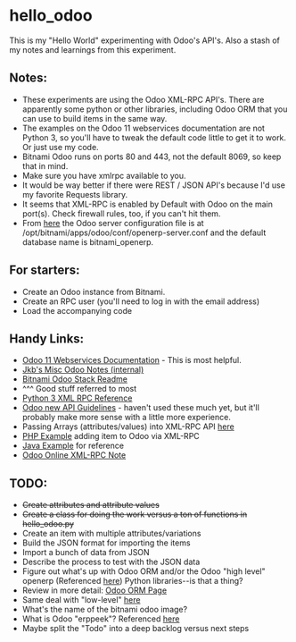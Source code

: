 # hello_odoo

This is my "Hello World" experimenting with Odoo's API's.  Also a stash of my notes and learnings from this experiment.

## Notes:
* These experiments are using the Odoo XML-RPC API's.  There are apparently some python or other libraries, including Odoo ORM that you can use to build items in the same way.
* The examples on the Odoo 11 webservices documentation are not Python 3, so you'll have to tweak the default code little to get it to work.  Or just use my code.
* Bitnami Odoo runs on ports 80 and 443, not the default 8069, so keep that in mind.
* Make sure you have xmlrpc available to you.
* It would be way better if there were REST / JSON API's because I'd use my favorite Requests library.
* It seems that XML-RPC is enabled by Default with Odoo on the main port(s).  Check firewall rules, too, if you can't hit them.
* From [here](https://docs.bitnami.com/bch/apps/odoo/administration/add-databases/) the Odoo server configuration file is at /opt/bitnami/apps/odoo/conf/openerp-server.conf and the default database name is bitnami_openerp.


## For starters:
* Create an Odoo instance from Bitnami.
* Create an RPC user (you'll need to log in with the email address)
* Load the accompanying code

## Handy Links:
* [Odoo 11 Webservices Documentation](https://www.odoo.com/documentation/11.0/webservices/odoo.html) - This is most helpful.
* [Jkb's Misc Odoo Notes (internal)](https://docs.google.com/spreadsheets/d/1LrxGuLUhSujMluzCTE8LPBKSwM0tuMNAmZyJnW2c5Xo/edit#gid=0)
* [Bitnami Odoo Stack Readme](https://bitnami.com/stack/odoo/README.txt)
* ^^^ Good stuff referred to most
* [Python 3 XML RPC Reference](https://docs.python.org/release/3.4.2/library/xmlrpc.client.html#module-xmlrpc.client)
* [Odoo new API Guidelines](https://odoo-new-api-guide-line.readthedocs.io/en/latest/) - haven't used these much yet, but it'll probably make more sense with a little more experience.
* Passing Arrays (attributes/values) into XML-RPC API [here](https://www.odoo.com/forum/help-1/question/how-to-create-product-product-variant-using-rpc-101043)
* [PHP Example](https://www.odoo.com/forum/help-1/question/create-product-via-api-88785) adding item to Odoo via XML-RPC
* [Java Example](https://www.odoo.com/fr_FR/forum/aide-1/question/how-to-access-odoo-8-using-java-xmlrpc-83836) for reference
* [Odoo Online XML-RPC Note](https://www.odoo.com/fr_FR/forum/aide-1/question/is-xmlrpc-enabled-on-evaluation-servers-81494)

## TODO:
* ~~Create attributes and attribute values~~
* ~~Create a class for doing the work versus a ton of functions in hello_odoo.py~~
* Create an item with multiple attributes/variations
* Build the JSON format for importing the items
* Import a bunch of data from JSON
* Describe the process to test with the JSON data
* Figure out what's up with Odoo ORM and/or the Odoo "high level" openerp (Referenced [here](https://doc.odoo.com/trunk/web/rpc)) Python libraries--is that a thing?
* Review in more detail: [Odoo ORM Page](https://www.odoo.com/documentation/11.0/reference/orm.html)
* Same deal with "low-level" [here](https://doc.odoo.com/trunk/web/rpc#low-level-api-rpc-calls-to-python-side)
* What's the name of the bitnami odoo image?
* What is Odoo "erppeek"?  Referenced [here](https://github.com/Yenthe666/InstallScript/issues/88)
* Maybe split the "Todo" into a deep backlog versus next steps
